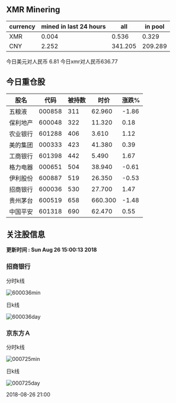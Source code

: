 ## XMR Minering

|currency|mined in last 24 hours|all|in pool|
|---|---|---|---|
|XMR|0.004|0.536|0.329|
|CNY|2.252|341.205|209.289|

今日美元对人民币 6.81	今日xmr对人民币636.77


## 今日重仓股 

|股名|代码|被持数|时价|涨跌%|
|---|---|---|---|---|
|五粮液|000858|311|62.960|-1.86|
|保利地产|600048|322|11.320|0.18|
|农业银行|601288|406|3.610|1.12|
|美的集团|000333|423|41.380|0.39|
|工商银行|601398|442|5.490|1.67|
|格力电器|000651|504|38.940|-0.61|
|伊利股份|600887|519|26.350|-0.53|
|招商银行|600036|530|27.700|1.47|
|贵州茅台|600519|658|660.300|-1.48|
|中国平安|601318|690|62.470|0.55|

## 关注股信息
**更新时间 : Sun Aug 26 15:00:13 2018**
### 招商银行 
分时k线

![600036min](http://image.sinajs.cn/newchart/min/n/sh600036.gif)

日k线

![600036day](http://image.sinajs.cn/newchart/daily/n/sh600036.gif)

### 京东方Ａ 
分时k线

![000725min](http://image.sinajs.cn/newchart/min/n/sz000725.gif)

日k线

![000725day](http://image.sinajs.cn/newchart/daily/n/sz000725.gif)

2018-08-26 21:00